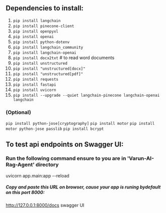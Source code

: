 ## Dependencies to install:

1. `pip install langchain`
2. `pip install pinecone-client`
3. `pip install openpyxl`
4. `pip install openai`
5. `pip install python-dotenv`
6. `pip install langchain_community`
7. `pip install langchain-openai`
8. `pip install docx2txt` # to read word documents
9. `pip install unstructured`
10. `pip install "unstructured[docx]"`
11. `pip install "unstructured[pdf]"`
12. `pip install requests`
13. `pip install fastapi`
14. `pip install uvicorn`
15. `pip install --upgrade --quiet langchain-pinecone langchain-openai langchain`

### (Optional)

`pip install python-jose[cryptography]`
`pip install motor`
`pip install motor python-jose passlib`
`pip install bcrypt`

## To test api endpoints on Swagger UI:

### Run the following command ensure to you are in 'Varun-AI-Rag-Agent' directory

uvicorn app.main:app --reload

##### Copy and paste this URL on browser, cause your app is runing bydefault on this port 8000:

http://127.0.0.1:8000/docs swagger UI
